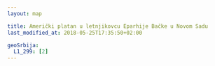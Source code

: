 ```yaml
---
layout: map

title: Američki platan u letnjikovcu Eparhije Bačke u Novom Sadu
last_modified_at: 2018-05-25T17:35:50+02:00

geoSrbija:
  L1_299: [2]
---
```


